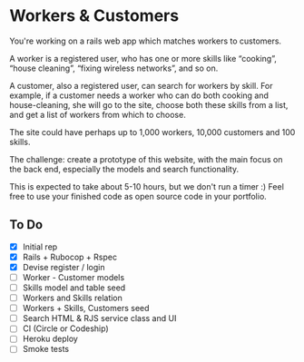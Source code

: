 # Workers & Customers

You're working on a rails web app which matches workers to customers.

A worker is a registered user, who has one or more skills like “cooking”, “house cleaning”, “fixing wireless networks”, and so on.

A customer, also a registered user, can search for workers by skill. For example, if a customer needs a worker who can do both cooking and house-cleaning, she will go to the site, choose both these skills from a list, and get a list of workers from which to choose.

The site could have perhaps up to 1,000 workers, 10,000 customers and 100 skills.

The challenge: create a prototype of this website, with the main focus on the back end, especially the models and search functionality.

This is expected to take about 5-10 hours, but we don't run a timer :) Feel free to use your finished code as open source code in your portfolio.

## To Do

- [x] Initial rep
- [x] Rails + Rubocop + Rspec
- [x] Devise register / login
- [ ] Worker - Customer models
- [ ] Skills model and table seed
- [ ] Workers and Skills relation
- [ ] Workers + Skills, Customers seed
- [ ] Search HTML & RJS service class and UI
- [ ] CI (Circle or Codeship)
- [ ] Heroku deploy
- [ ] Smoke tests
